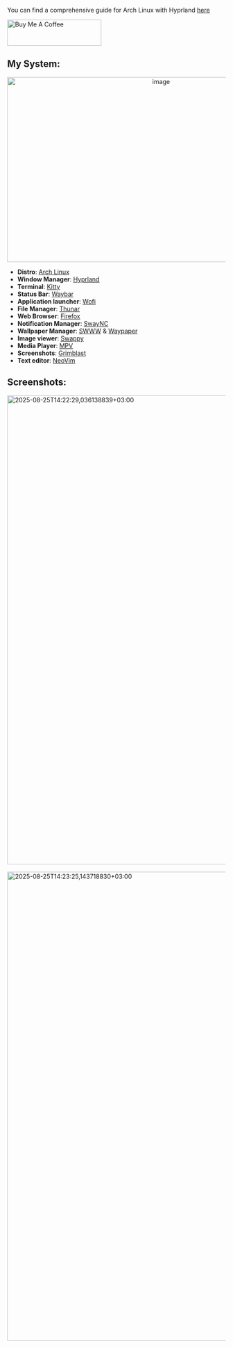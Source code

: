 You can find a comprehensive guide for Arch Linux with Hyprland [here](https://sudostart.com/arch-linux-guide/)

<a href="https://www.buymeacoffee.com/abdalrahman" target="_blank"><img src="https://cdn.buymeacoffee.com/buttons/v2/default-yellow.png" alt="Buy Me A Coffee" style="height: 60px !important;width: 217px !important;" ></a>

## My System:
<p align="center">
  <img width="694" height="426" alt="image" src="https://github.com/user-attachments/assets/6b3a4f0c-97fa-4f99-8e9e-b280a761fc3c" />
</p>

- **Distro**: [Arch Linux](https://archlinux.org/)
- **Window Manager**: [Hyprland](https://github.com/hyprwm/Hyprland)
- **Terminal**: [Kitty](https://github.com/kovidgoyal/kitty)
- **Status Bar**: [Waybar](https://github.com/Alexays/Waybar)
- **Application launcher**: [Wofi](https://hg.sr.ht/~scoopta/wofi)
- **File Manager**: [Thunar](https://gitlab.xfce.org/xfce/thunar)
- **Web Browser**: [Firefox](https://www.firefox.com/en-US/)
- **Notification Manager**: [SwayNC](https://github.com/ErikReider/SwayNotificationCenter)
- **Wallpaper Manager**: [SWWW](https://github.com/LGFae/swww) & [Waypaper](https://github.com/anufrievroman/waypaper)
- **Image viewer**: [Swappy](https://github.com/jtheoof/swappy)
- **Media Player**: [MPV](https://github.com/mpv-player/mpv)
- **Screenshots**: [Grimblast](https://github.com/hyprwm/contrib/tree/main/grimblast)
- **Text editor**: [NeoVim](https://neovim.io/)

## Screenshots:
<img width="1920" height="1080" alt="2025-08-25T14:22:29,036138839+03:00" src="https://github.com/user-attachments/assets/4cc32c52-d51e-4f39-890d-6cf9c8b4b511" />
<br><br>
<img width="1920" height="1080" alt="2025-08-25T14:23:25,143718830+03:00" src="https://github.com/user-attachments/assets/a488492d-1061-4dea-925b-dcb26ac9c547" />
